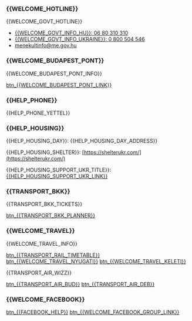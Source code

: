 ### {{WELCOME_HOTLINE}}

{{WELCOME_GOVT_HOTLINE}}

- [{{WELCOME_GOVT_INFO_HU}}: 06 80 310 310](tel:+3680310310)
- [{{WELCOME_GOVT_INFO_UKRAINE}}: 0 800 504 546](tel:0800504546)
- [menekultinfo@me.gov.hu](mailto:menekultinfo@me.gov.hu)

### {{WELCOME_BUDAPEST_PONT}}

{{WELCOME_BUDAPEST_PONT_INFO}}

[btn\_{{WELCOME_BUDAPEST_PONT_LINK}}]({{WELCOME_BUDAPEST_PONT_URL}})

### {{HELP_PHONE}}

{{HELP_PHONE_YETTEL}}

### {{HELP_HOUSING}}

{{HELP_HOUSING_DAY}}: {{HELP_HOUSING_DAY_ADDRESS}}

{{HELP_HOUSING_SHELTER}}: [https://shelterukr.com/](https://shelterukr.com/)

{{HELP_HOUSING_SUPPORT_UKR_TITLE}}: [{{HELP_HOUSING_SUPPORT_UKR_LINK}}]({{HELP_HOUSING_SUPPORT_UKR_URL}})

### {{TRANSPORT_BKK}}

{{TRANSPORT_BKK_TICKETS}}

[btn\_{{TRANSPORT_BKK_PLANNER}}]({{TRANSPORT_BKK_PLANNER_URL}})

### {{WELCOME_TRAVEL}}

{{WELCOME_TRAVEL_INFO}}

[btn\_{{TRANSPORT_RAIL_TIMETABLE}}]({{TRANSPORT_RAIL_TIMETABLE_URL}})
[btn\_{{WELCOME_TRAVEL_NYUGATI}}]({{WELCOME_TRAVEL_NYUGATI_LINK}})
[btn\_{{WELCOME_TRAVEL_KELETI}}]({{WELCOME_TRAVEL_KELETI_LINK}})

{{TRANSPORT_AIR_WIZZ}}

[btn\_{{TRANSPORT_AIR_BUD}}]({{TRANSPORT_AIR_BUD_URL}})
[btn\_{{TRANSPORT_AIR_DEB}}]({{TRANSPORT_AIR_DEB_URL}})

### {{WELCOME_FACEBOOK}}

[btn\_{{FACEBOOK_HELP}}](https://www.facebook.com/groups/994143548136400)
[btn\_{{WELCOME_FACEBOOK_GROUP_LINK}}](https://www.facebook.com/groups/994143548136400)
